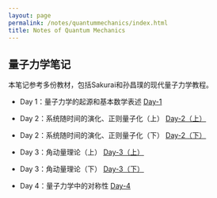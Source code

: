 ```yaml
---
layout: page
permalink: /notes/quantummechanics/index.html
title: Notes of Quantum Mechanics
---
```



## 量子力学笔记

本笔记参考多份教材，包括Sakurai和孙昌璞的现代量子力学教程。

- Day 1：量子力学的起源和基本数学表述 [Day-1](https://zeroovector.github.io/notes/quantummechanics/qm_day1.pdf)

- Day 2：系统随时间的演化、正则量子化（上） [Day-2（上）](https://zeroovector.github.io/notes/quantummechanics/qm_day2_1.pdf)

- Day 2：系统随时间的演化、正则量子化（下） [Day-2（下）](https://zeroovector.github.io/notes/quantummechanics/qm_day2_1.pdf)

- Day 3：角动量理论（上） [Day-3（上）](https://zeroovector.github.io/notes/quantummechanics/qm_day3_1.pdf)

- Day 3：角动量理论（下） [Day-3（下）](https://zeroovector.github.io/notes/quantummechanics/qm_day3_2.pdf)

- Day 4：量子力学中的对称性  [Day-4](https://zeroovector.github.io/notes/quantummechanics/qm_day4.pdf)